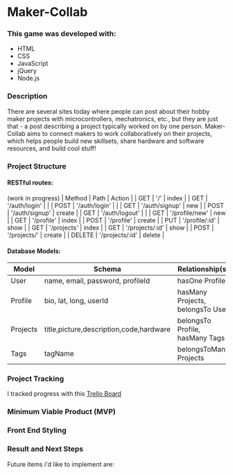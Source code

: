 # Maker-Collab

### This game was developed with:
* HTML
* CSS
* JavaScript
* jQuery
* Node.js

### Description
There are several sites today where people can post about their hobby maker projects with microcontrollers, mechatronics, etc., but they are just that - a post describing a project typically worked on by one person. Maker-Collab aims to connect makers to work collaboratively on their projects, which helps people build new skillsets, share hardware and software resources, and build cool stuff!

### Project Structure

#### RESTful routes:

(work in progress)
| Method | Path | Action |
| GET | '/' | index |
| GET | '/auth/login' |  |
| POST | '/auth/login' |  |
| GET | '/auth/signup' | new |
| POST | '/auth/signup' | create |
| GET | '/auth/logout' |  |
| GET | '/profile/new' | new |
| GET | '/profile' | index |
| POST | '/profile' | create |
| PUT | '/profile/:id' | show |
| GET | '/projects' | index |
| GET | '/projects/:id' | show |
| POST | '/projects/' | create |
| DELETE | '/projects/:id' | delete |


#### Database Models:

| Model | Schema | Relationship(s) |
| ------------- |-------------| -----|
| User | name, email, password, profileId | hasOne Profile |
| Profile | bio, lat, long, userId | hasMany Projects, belongsTo User |
| Projects | title,picture,description,code,hardware | belongsTo Profile, hasMany Tags |
| Tags | tagName | belongsToMany Projects |

### Project Tracking

I tracked progress with this [Trello Board](https://trello.com/b/pkgP40vV/ga-project-2)

### Minimum Viable Product (MVP)



### Front End Styling


### Result and Next Steps

Future items i'd like to implement are:



